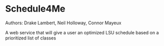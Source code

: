 # Schedule4Me

Authors: Drake Lambert, Neil Holloway, Connor Mayeux

A web service that will give a user an optimized LSU schedule based on a prioritized list of classes
